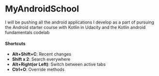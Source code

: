 MyAndroidSchool
=================================
I will be pushing all the android applications I develop as a part of pursuing the Android starter course with Kotlin in Udacity and the Kotlin android fundamentals codelab

#### Shortcuts
* **Alt+Shift+C**: Recent changes
* **Shift x 2**: Search everywhere
* **Alt+Right(or Left)**: Switch between active tabs
* **Ctrl+O**: Override methods 